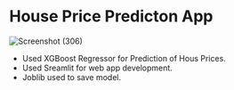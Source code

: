 # House Price Predicton App
![Screenshot (306)](https://github.com/user-attachments/assets/018cc774-37fc-4bda-b094-80c7537fa9fd)

* Used XGBoost Regressor for Prediction of Hous Prices.
* Used Sreamlit for web app development.
* Joblib used to save model.
